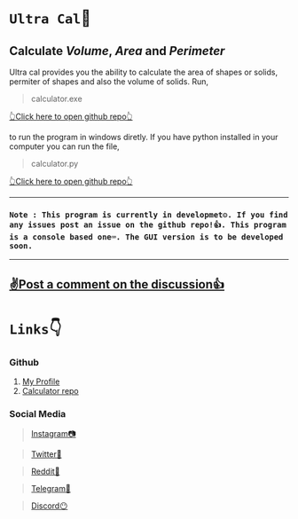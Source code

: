 # ```Ultra Cal```🧮

## Calculate **_Volume_, _Area_ and _Perimeter_**

Ultra cal provides you the ability to calculate the area of shapes or solids, permiter of shapes and also the volume of solids. Run,
>calculator.exe 

[👆Click here to open github repo👆](https://github.com/savithu-s3/calculator/blob/main/calculator.exe)

to run the program in windows diretly. If you have python installed in your computer you can run the file,
>calculator.py

[👆Click here to open github repo👆](https://github.com/savithu-s3/calculator/blob/main/calculator.py)

---
### ```Note : This program is currently in developmet⚙️. If you find any issues post an issue on the github repo!👍. This program is a console based one⌨️. The GUI version is to be developed soon.```

---

## [✌️Post a comment on the discussion👍](https://github.com/savithu-s3/calculator/discussions)

# ```Links```👇

### Github

1. [My Profile](https://github.com/savithu-s3)
2. [Calculator repo](https://github.com/savithu-s3/calculator)

### Social Media

>[Instagram📷](https://instagram.com/Savithu_s3)

>[Twitter🐤](https://twitter.com/savithu_s3)

>[Reddit🙂](https://www.reddit.com/user/Savithu_s3)

>[Telegram🚀](https://t.me/savithu_s3)

>[Discord😶](https://discord.com/users/Savithu_s3)


